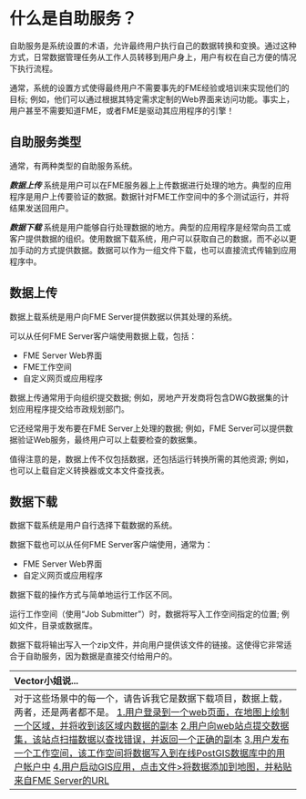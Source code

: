 # 什么是自助服务？

自助服务是系统设置的术语，允许最终用户执行自己的数据转换和变换。通过这种方式，日常数据管理任务从工作人员转移到用户身上，用户有权在自己方便的情况下执行流程。

通常，系统的设置方式使得最终用户不需要事先的FME经验或培训来实现他们的目标; 例如，他们可以通过根据其特定需求定制的Web界面来访问功能。事实上，用户甚至不需要知道FME，或者FME是驱动其应用程序的引擎！

## 自助服务类型

通常，有两种类型的自助服务系统。

_**数据上传**_ 系统是用户可以在FME服务器上上传数据进行处理的地方。典型的应用程序是用户上传要验证的数据。数据针对FME工作空间中的多个测试运行，并将结果发送回用户。

_**数据下载**_ 系统是用户能够自行处理数据的地方。典型的应用程序是经常向员工或客户提供数据的组织。使用数据下载系统，用户可以获取自己的数据，而不必以更加手动的方式提供数据。数据可以作为一组文件下载，也可以直接流式传输到应用程序中。

## 数据上传

数据上载系统是用户向FME Server提供数据以供其处理的系统。

可以从任何FME Server客户端使用数据上载，包括：

* FME Server Web界面
* FME工作空间
* 自定义网页或应用程序

数据上传通常用于向组织提交数据; 例如，房地产开发商将包含DWG数据集的计划应用程序提交给市政规划部门。

它还经常用于发布要在FME Server上处理的数据; 例如，FME Server可以提供数据验证Web服务，最终用户可以上载要检查的数据集。

值得注意的是，数据上传不仅包括数据，还包括运行转换所需的其他资源; 例如，也可以上载自定义转换器或文本文件查找表。

## 数据下载

数据下载系统是用户自行选择下载数据的系统。

数据下载也可以从任何FME Server客户端使用，通常为：

* FME Server Web界面
* 自定义网页或应用程序

数据下载的操作方式与简单地运行工作区不同。

运行工作空间（使用“Job Submitter”）时，数据将写入工作空间指定的位置; 例如文件，目录或数据库。

数据下载将输出写入一个zip文件，并向用户提供该文件的链接。这使得它非常适合于自助服务，因为数据是直接交付给用户的。

|  Vector小姐说... |
| :--- |
|  对于这些场景中的每一个，请告诉我它是数据下载项目，数据上载，两者，还是两者都不是。  [1.用户登录到一个web页面，在地图上绘制一个区域，并将收到该区域内数据的副本](http://52.73.3.37/fmedatastreaming/Manual/QAResponse2017.fmw?chapter=22&question=1&answer=1&DestDataset_TEXTLINE=C%3A%5CFMEOutput%5CQAResponse.html) [2.用户向web站点提交数据集，该站点扫描数据以查找错误，并返回一个正确的副本](http://52.73.3.37/fmedatastreaming/Manual/QAResponse2017.fmw?chapter=22&question=1&answer=2&DestDataset_TEXTLINE=C%3A%5CFMEOutput%5CQAResponse.html) [3.用户发布一个工作空间，该工作空间将数据写入到在线PostGIS数据库中的用户帐户中](http://52.73.3.37/fmedatastreaming/Manual/QAResponse2017.fmw?chapter=22&question=1&answer=3&DestDataset_TEXTLINE=C%3A%5CFMEOutput%5CQAResponse.html) [4.用户启动GIS应用，点击文件&gt;将数据添加到地图，并粘贴来自FME Server的URL](http://52.73.3.37/fmedatastreaming/Manual/QAResponse2017.fmw?chapter=22&question=1&answer=4&DestDataset_TEXTLINE=C%3A%5CFMEOutput%5CQAResponse.html) |

